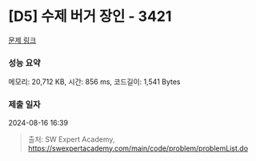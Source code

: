 # [D5] 수제 버거 장인 - 3421 

[문제 링크](https://swexpertacademy.com/main/code/problem/problemDetail.do?contestProbId=AWErcQmKy6kDFAXi) 

### 성능 요약

메모리: 20,712 KB, 시간: 856 ms, 코드길이: 1,541 Bytes

### 제출 일자

2024-08-16 16:39



> 출처: SW Expert Academy, https://swexpertacademy.com/main/code/problem/problemList.do